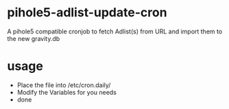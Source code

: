 # pihole5-adlist-update-cron
A pihole5 compatible cronjob to fetch Adlist(s) from URL and import them to the new gravity.db

# usage
- Place the file into /etc/cron.daily/
- Modify the Variables for you needs
- done
